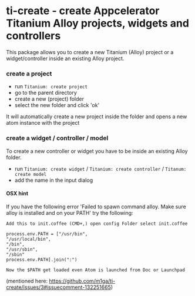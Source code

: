 # ti-create - create Appcelerator Titanium Alloy projects, widgets and controllers

This package allows you to create a new Titanium (Alloy) project or a widget/controller inside an existing Alloy project.

### create a project

* run `Titanium: create project`
* go to the parent directory
* create a new (project) folder
* select the new folder and click 'ok'

It will automatically create a new project inside the folder and opens a new atom instance with the project


### create a widget / controller / model

To create a new controller or widget you have to be inside an existing Alloy folder.

* run `Titanium: create widget` / `Titanium: create controller` / `Titanum: create model`
* add the name in the input dialog

#### OSX hint
If you have the following error 'Failed to spawn command alloy. Make sure alloy is installed and on your PATH' try the following:
~~~
Add this to init.coffee (CMD+,) open config Folder select init.coffee

process.env.PATH = ["/usr/bin",
"/usr/local/bin",
"/bin",
"/usr/sbin",
"/sbin"
process.env.PATH].join(":")

Now the $PATH get loaded even Atom is launched from Doc or Launchpad
~~~
(mentioned here: https://github.com/m1ga/ti-create/issues/3#issuecomment-132251665)
